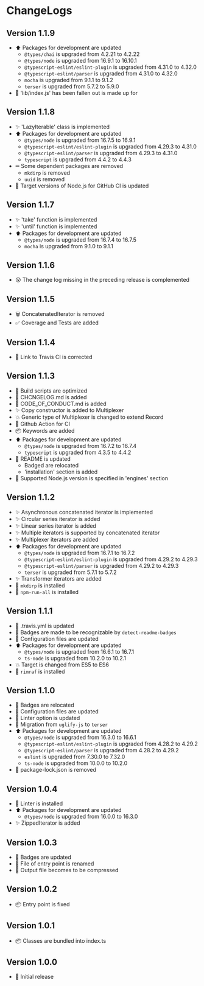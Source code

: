 # ChangeLogs

## Version 1.1.9

- :arrow_up: Packages for development are updated
  - `@types/chai` is upgraded from 4.2.21 to 4.2.22
  - `@types/node` is upgraded from 16.9.1 to 16.10.1
  - `@typescript-eslint/eslint-plugin` is upgraded from 4.31.0 to 4.32.0
  - `@typescript-eslint/parser` is upgraded from 4.31.0 to 4.32.0
  - `mocha` is upgraded from 9.1.1 to 9.1.2
  - `terser` is upgraded from 5.7.2 to 5.9.0
- :bug: 'lib/index.js' has been fallen out is made up for

## Version 1.1.8

- :sparkles: 'LazyIterable' class is implemented
- :arrow_up: Packages for development are updated
  - `@types/node` is upgraded from 16.7.5 to 16.9.1
  - `@typescript-eslint/eslint-plugin` is upgraded from 4.29.3 to 4.31.0
  - `@typescript-eslint/parser` is upgraded from 4.29.3 to 4.31.0
  - `typescript` is upgraded from 4.4.2 to 4.4.3
- :heavy_minus_sign: Some dependent packages are removed
  - `mkdirp` is removed
  - `uuid` is removed
- :green_heart: Target versions of Node.js for GitHub CI is updated

## Version 1.1.7

- :sparkles: 'take' function is implemented
- :sparkles: 'until' function is implemented
- :arrow_up: Packages for development are updated
  - `@types/node` is upgraded from 16.7.4 to 16.7.5
  - `mocha` is upgraded from 9.1.0 to 9.1.1

## Version 1.1.6

- :dizzy_face: The change log missing in the preceding release is complemented

## Version 1.1.5

- :wastebasket: ConcatenatedIterator is removed
- :white_check_mark: Coverage and Tests are added

## Version 1.1.4

- :memo: Link to Travis CI is corrected

## Version 1.1.3

- :hammer: Build scripts are optimized
- :memo: CHCNGELOG.md is added
- :memo: CODE_OF_CONDUCT.md is added
- :sparkles: Copy constructor is added to Multiplexer
- :boom: Generic type of Multiplexer is changed to extend Record
- :green_heart: Github Action for CI
- :package: Keywords are added
- :arrow_up: Packages for development are updated
  - `@types/node` is upgraded from 16.7.2 to 16.7.4
  - `typescript` is upgraded from 4.3.5 to 4.4.2
- :memo: README is updated
  - Badged are relocated
  - 'installation' section is added
- :pushpin: Supported Node.js version is specified in 'engines' section

## Version 1.1.2

- :sparkles: Asynchronous concatenated iterator is implemented
- :sparkles: Circular series iterator is added
- :sparkles: Linear series iterator is added
- :sparkles: Multiple iterators is supported by concatenated iterator
- :sparkles: Multiplexer iterators are added
- :arrow_up: Packages for development are updated
  - `@types/node` is upgraded from 16.7.1 to 16.7.2
  - `@typescript-eslint/eslint-plugin` is upgraded from 4.29.2 to 4.29.3
  - `@typescript-eslint/parser` is upgraded from 4.29.2 to 4.29.3
  - `terser` is upgraded from 5.7.1 to 5.7.2
- :sparkles: Transformer iterators are added
- :wrench: `mkdirp` is installed
- :wrench: `npm-run-all` is installed

## Version 1.1.1

- :green_heart: .travis.yml is updated
- :memo: Badges are made to be recognizable by `detect-readme-badges`
- :wrench: Configuration files are updated
- :arrow_up: Packages for development are updated
  - `@types/node` is upgraded from 16.6.1 to 16.7.1
  - `ts-node` is upgraded from 10.2.0 to 10.2.1
- :boom: Target is changed from ES5 to ES6
- :wrench: `rimraf` is installed

## Version 1.1.0

- :truck: Badges are relocated
- :wrench: Configuration files are updated
- :lipstick: Linter option is updated
- :wrench: Migration from `uglify-js` to `terser`
- :arrow_up: Packages for development are updated
  - `@types/node` is upgraded from 16.3.0 to 16.6.1
  - `@typescript-eslint/eslint-plugin` is upgraded from 4.28.2 to 4.29.2
  - `@typescript-eslint/parser` is upgraded from 4.28.2 to 4.29.2
  - `eslint` is upgraded from 7.30.0 to 7.32.0
  - `ts-node` is upgraded from 10.0.0 to 10.2.0
- :see_no_evil: package-lock.json is removed

## Version 1.0.4

- :rotating_light: Linter is installed
- :arrow_up: Packages for development are updated
  - `@types/node` is upgraded from 16.0.0 to 16.3.0
- :sparkles: ZippedIterator is added

## Version 1.0.3

- :memo: Badges are updated
- :truck: File of entry point is renamed
- :hammer: Output file becomes to be compressed

## Version 1.0.2

- :package: Entry point is fixed

## Version 1.0.1

- :package: Classes are bundled into index.ts

## Version 1.0.0

- :tada: Initial release
